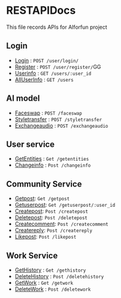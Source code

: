 # RESTAPIDocs 

This file records APIs for AIforfun project

## Login

* [Login](login.md) : `POST /user/login/`
* [Register](register.md) : `POST /user/register/`GG
* [Userinfo](userInfo.md) : `GET /users/:user_id`
* [AllUserInfo](allUserInfo.md) : `GET /users`

## AI model

* [Faceswap](Faceswap.md) : `POST /faceswap`
* [Styletransfer](Styletransfer.md) : `POST /styletransfer`
* [Exchangeaudio](Exchangeaudio.md) : `POST /exchangeaudio`

## User service

* [GetEntities](GetEntities.md) : `Get /getentities`
* [Changeinfo](Changeinfo.md) : `Post /changeinfo`

## Community Service

* [Getpost](Getpost.md): `Get /getpost`
* [Getuserpost](Getuserpost.md): `Get /getuserpost/:user_id`
* [Createpost](Createpost.md): `Post /createpost`
* [Deletepost](Deletepost.md): `Post /deletepost`
* [Createcomment](Createcomment.md): `Post /createcomment`
* [Createreply](Createreply.md): `Post /createreply`
* [Likepost](Likepost.md): `Post /likepost`

## Work Service
* [GetHistory](GetHistory.md) : `Get /gethistory`
* [DeleteHistory](DeleteHistory.md) : `Post /deletehistory`
* [GetWork](GetWork.md) : `Get /getwork`
* [DeleteWork](DeleteWork.md) : `Post /deletework`
